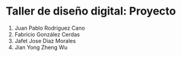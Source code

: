 # Taller de diseño digital: Proyecto
1. Juan Pablo Rodriguez Cano
2. Fabricio González Cerdas
3. Jafet Jose Diaz Morales
4. Jian Yong Zheng Wu

